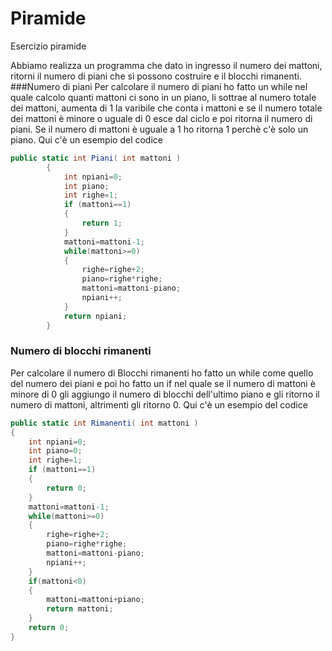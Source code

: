 # Piramide
Esercizio piramide

Abbiamo realizza un programma che dato in ingresso il numero dei mattoni, ritorni il numero di piani che si possono costruire e il blocchi rimanenti.
###Numero di piani
Per calcolare il numero di piani ho fatto un while nel quale calcolo quanti mattoni ci sono in un piano, li sottrae al numero totale dei mattoni, aumenta di 1 la varibile che conta i mattoni e se il numero totale dei mattoni è minore o uguale di 0 esce dal ciclo e poi ritorna il numero di piani.  Se il numero di mattoni è uguale a 1 ho ritorna 1 perchè c'è solo un piano. Qui c'è un esempio del codice
```c#
public static int Piani( int mattoni )
        {
            int npiani=0;
            int piano;
            int righe=1;
            if (mattoni==1)
            {
                return 1;
            }
            mattoni=mattoni-1;
            while(mattoni>=0)
            {
                righe=righe+2;
                piano=righe*righe;
                mattoni=mattoni-piano;
                npiani++;
            }
            return npiani;
        }
```
### Numero di blocchi rimanenti
Per calcolare il numero di Blocchi rimanenti ho fatto un while come quello del numero dei piani e poi ho fatto un if nel quale se il numero di mattoni è minore di 0 gli aggiungo il numero di blocchi dell'ultimo piano e gli ritorno il numero di mattoni, altrimenti gli ritorno 0. Qui c'è  un esempio del codice
```c#
public static int Rimanenti( int mattoni )
{
    int npiani=0;
    int piano=0;
    int righe=1;
    if (mattoni==1)
    {
        return 0;
    }
    mattoni=mattoni-1;
    while(mattoni>=0)
    {
        righe=righe+2;
        piano=righe*righe;
        mattoni=mattoni-piano;
        npiani++;
    }
    if(mattoni<0)
    {
        mattoni=mattoni+piano;
        return mattoni;
    }
    return 0;
}
```
